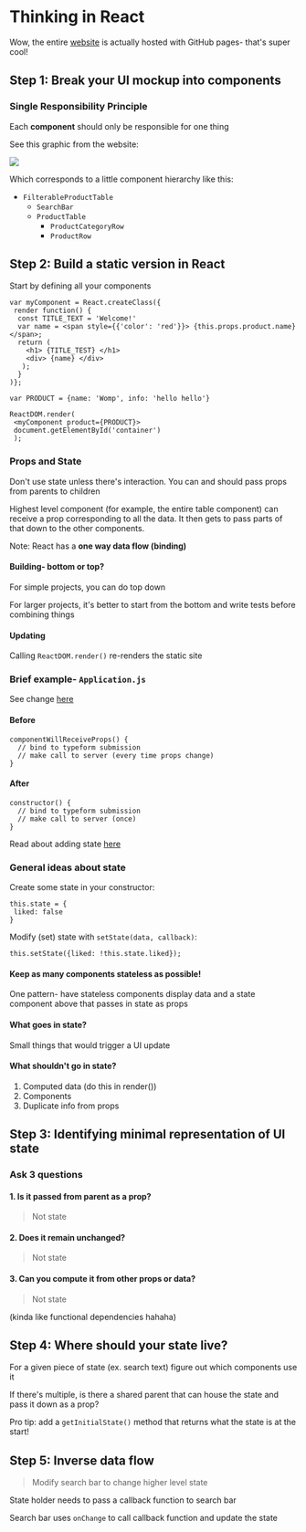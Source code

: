 # Thinking in React

Wow, the entire [website](https://facebook.github.io/react/docs/thinking-in-react.html) is actually hosted with GitHub pages- that's super cool! 

## Step 1: Break your UI mockup into components

### Single Responsibility Principle

Each **component** should only be responsible for one thing

See this graphic from the website:

![](https://facebook.github.io/react/img/blog/thinking-in-react-components.png)

Which corresponds to a little component hierarchy like this:

  * `FilterableProductTable`
    * `SearchBar`
    * `ProductTable`
      * `ProductCategoryRow`
      * `ProductRow`

## Step 2: Build a static version in React

Start by defining all your components

```
var myComponent = React.createClass({
 render function() {
  const TITLE_TEXT = 'Welcome!'
  var name = <span style={{'color': 'red'}}> {this.props.product.name} </span>;
  return (
    <h1> {TITLE_TEST} </h1>
    <div> {name} </div>
   );  
  }  
)};

var PRODUCT = {name: 'Womp', info: 'hello hello'}

ReactDOM.render(
 <myComponent product={PRODUCT}>
 document.getElementById('container') 
 );
```

### Props and State

Don't use state unless there's interaction. You can and should pass props from parents to children

Highest level component (for example, the entire table component) can receive a prop corresponding to all the data. It then gets to pass parts of that down to the other components. 

Note: React has a **one way data flow (binding)**

#### Building- bottom or top?

For simple projects, you can do top down

For larger projects, it's better to start from the bottom and write tests before combining things

#### Updating

Calling `ReactDOM.render()` re-renders the static site 

### Brief example- `Application.js` 

See change [here](https://github.com/hack-duke/hackduke-portal/commit/a65d4414d55175bd8d51f202fdf67c81da89e5ae)

#### Before

```
componentWillReceiveProps() {
  // bind to typeform submission
  // make call to server (every time props change)
}
```

#### After

```
constructor() {
  // bind to typeform submission
  // make call to server (once)
}
```

Read about adding state [here](https://facebook.github.io/react/docs/interactivity-and-dynamic-uis.html)

### General ideas about state

Create some state in your constructor:

```
this.state = {
 liked: false
}
``` 

Modify (set) state with `setState(data, callback)`:

`this.setState({liked: !this.state.liked});`

#### Keep as many components stateless as possible!

One pattern- have stateless components display data and a state component above that passes in state as props

#### What goes in state?

Small things that would trigger a UI update

#### What shouldn't go in state? 

1. Computed data (do this in render()) 
2. Components
3. Duplicate info from props

## Step 3: Identifying minimal representation of UI state

### Ask 3 questions

#### 1. Is it passed from parent as a prop? 

> Not state

#### 2. Does it remain unchanged?

> Not state

#### 3. Can you compute it from other props or data?

> Not state

(kinda like functional dependencies hahaha)

## Step 4: Where should your state live?

For a given piece of state (ex. search text) figure out which components use it

If there's multiple, is there a shared parent that can house the state and pass it down as a prop?

Pro tip: add a `getInitialState()` method that returns what the state is at the start!


## Step 5: Inverse data flow 

> Modify search bar to change higher level state

State holder needs to pass a callback function to search bar 

Search bar uses `onChange` to call callback function and update the state 


